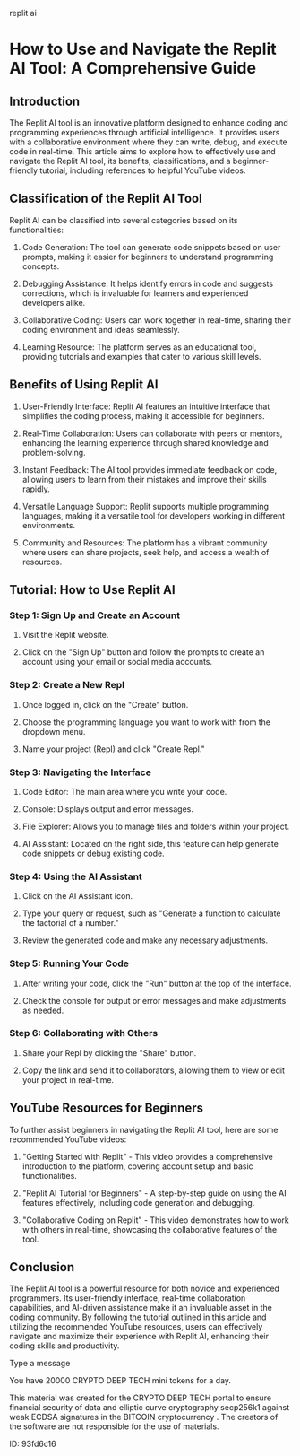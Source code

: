 replit ai
# How to Use and Navigate the Replit AI Tool: A Comprehensive Guide



## Introduction



The Replit AI tool is an innovative platform designed to enhance coding and programming experiences through artificial intelligence. It provides users with a collaborative environment where they can write, debug, and execute code in real-time. This article aims to explore how to effectively use and navigate the Replit AI tool, its benefits, classifications, and a beginner-friendly tutorial, including references to helpful YouTube videos.



## Classification of the Replit AI Tool



Replit AI can be classified into several categories based on its functionalities:



1. Code Generation: The tool can generate code snippets based on user prompts, making it easier for beginners to understand programming concepts.

2. Debugging Assistance: It helps identify errors in code and suggests corrections, which is invaluable for learners and experienced developers alike.

3. Collaborative Coding: Users can work together in real-time, sharing their coding environment and ideas seamlessly.

4. Learning Resource: The platform serves as an educational tool, providing tutorials and examples that cater to various skill levels.



## Benefits of Using Replit AI



1. User-Friendly Interface: Replit AI features an intuitive interface that simplifies the coding process, making it accessible for beginners.

2. Real-Time Collaboration: Users can collaborate with peers or mentors, enhancing the learning experience through shared knowledge and problem-solving.

3. Instant Feedback: The AI tool provides immediate feedback on code, allowing users to learn from their mistakes and improve their skills rapidly.

4. Versatile Language Support: Replit supports multiple programming languages, making it a versatile tool for developers working in different environments.

5. Community and Resources: The platform has a vibrant community where users can share projects, seek help, and access a wealth of resources.



## Tutorial: How to Use Replit AI



### Step 1: Sign Up and Create an Account



1. Visit the Replit website.

2. Click on the "Sign Up" button and follow the prompts to create an account using your email or social media accounts.



### Step 2: Create a New Repl



1. Once logged in, click on the "Create" button.

2. Choose the programming language you want to work with from the dropdown menu.

3. Name your project (Repl) and click "Create Repl."



### Step 3: Navigating the Interface



1. Code Editor: The main area where you write your code.

2. Console: Displays output and error messages.

3. File Explorer: Allows you to manage files and folders within your project.

4. AI Assistant: Located on the right side, this feature can help generate code snippets or debug existing code.



### Step 4: Using the AI Assistant



1. Click on the AI Assistant icon.

2. Type your query or request, such as "Generate a function to calculate the factorial of a number."

3. Review the generated code and make any necessary adjustments.



### Step 5: Running Your Code



1. After writing your code, click the "Run" button at the top of the interface.

2. Check the console for output or error messages and make adjustments as needed.



### Step 6: Collaborating with Others



1. Share your Repl by clicking the "Share" button.

2. Copy the link and send it to collaborators, allowing them to view or edit your project in real-time.



## YouTube Resources for Beginners



To further assist beginners in navigating the Replit AI tool, here are some recommended YouTube videos:



1. "Getting Started with Replit" - This video provides a comprehensive introduction to the platform, covering account setup and basic functionalities.

2. "Replit AI Tutorial for Beginners" - A step-by-step guide on using the AI features effectively, including code generation and debugging.

3. "Collaborative Coding on Replit" - This video demonstrates how to work with others in real-time, showcasing the collaborative features of the tool.



## Conclusion



The Replit AI tool is a powerful resource for both novice and experienced programmers. Its user-friendly interface, real-time collaboration capabilities, and AI-driven assistance make it an invaluable asset in the coding community. By following the tutorial outlined in this article and utilizing the recommended YouTube resources, users can effectively navigate and maximize their experience with Replit AI, enhancing their coding skills and productivity.



Type a message

You have 20000 CRYPTO DEEP TECH mini tokens for a day.


This material was created for the  CRYPTO DEEP TECH portal  to ensure financial security of data and elliptic curve cryptography  secp256k1 against weak ECDSA  signatures   in the  BITCOIN cryptocurrency . The creators of the software are not responsible for the use of materials.

 ID: 93fd6c16
